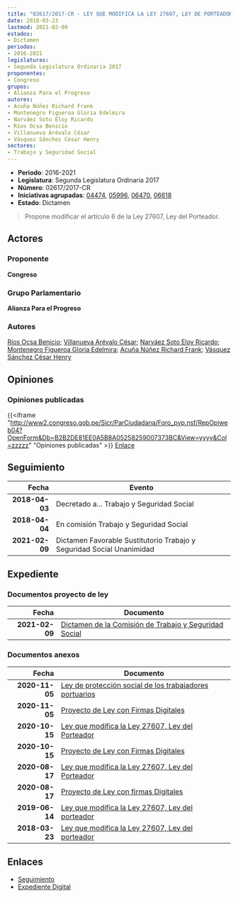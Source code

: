 ```yaml
---
title: "02617/2017-CR - LEY QUE MODIFICA LA LEY 27607, LEY DE PORTEADOR"
date: 2018-03-23
lastmod: 2021-02-09
estados:
- Dictamen
periodos:
- 2016-2021
legislaturas:
- Segunda Legislatura Ordinaria 2017
proponentes:
- Congreso
grupos:
- Alianza Para el Progreso
autores:
- Acuña Núñez Richard Frank
- Montenegro Figueroa Gloria Edelmira
- Narváez Soto Eloy Ricardo
- Ríos Ocsa Benicio
- Villanueva Arévalo César
- Vásquez Sánchez César Henry
sectores:
- Trabajo y Seguridad Social
---
```

- **Periodo**: 2016-2021
- **Legislatura**: Segunda Legislatura Ordinaria 2017
- **Número**: 02617/2017-CR
- **Iniciativas agrupadas**: [04474](../../04400/04474), [05996](../../05900/05996), [06470](../../06400/06470), [06618](../../06600/06618)
- **Estado**: Dictamen

> Propone modificar el artículo 6 de la Ley 27607, Ley del Porteador.


## Actores

### Proponente

**Congreso**

### Grupo Parlamentario

**Alianza Para el Progreso**

### Autores

[Ríos Ocsa Benicio](mailto:mailto:brios@congreso.gob.pe); [Villanueva Arévalo César](mailto:mailto:cvillanueva@congreso.gob.pe); [Narváez Soto Eloy Ricardo](mailto:mailto:enarvaez@congreso.gob.pe); [Montenegro Figueroa Gloria Edelmira](mailto:mailto:gmontenegrof@congreso.gob.pe); [Acuña Núñez Richard Frank](mailto:mailto:racuna@congreso.gob.pe); [Vásquez Sánchez César Henry](mailto:mailto:cvasquezs@congreso.gob.pe)

## Opiniones

### Opiniones publicadas

{{<iframe "http://www2.congreso.gob.pe/Sicr/ParCiudadana/Foro_pvp.nsf/RepOpiweb04?OpenForm&Db=B2B2DE81EE0A5B8A05258259007373BC&View=yyyy&Col=zzzzz" "Opiniones publicadas" >}}
[Enlace](http://www2.congreso.gob.pe/Sicr/ParCiudadana/Foro_pvp.nsf/RepOpiweb04?OpenForm&Db=B2B2DE81EE0A5B8A05258259007373BC&View=yyyy&Col=zzzzz)


## Seguimiento

| Fecha | Evento |
|------:|--------|
| **2018-04-03** | Decretado a... Trabajo y Seguridad Social |
| **2018-04-04** | En comisión Trabajo y Seguridad Social |
| **2021-02-09** | Dictamen Favorable Sustitutorio Trabajo y Seguridad Social Unanimidad |

## Expediente

### Documentos proyecto de ley

| Fecha | Documento |
|------:|-----------|
| **2021-02-09** | [Dictamen de la Comisión de Trabajo y Seguridad Social](https://leyes.congreso.gob.pe/Documentos/2016_2021/Dictamenes/Proyectos_de_Ley/02617DC22MAY20210209.pdf) |

### Documentos anexos

| Fecha | Documento |
|------:|-----------|
| **2020-11-05** | [Ley de protección social de los trabajadores portuarios](https://leyes.congreso.gob.pe/Documentos/2016_2021/Proyectos_de_Ley_y_de_Resoluciones_Legislativas/PL0661820201105.pdf) |
| **2020-11-05** | [Proyecto de Ley con Firmas Digitales](https://leyes.congreso.gob.pe/Documentos/2016_2021/Proyectos_de_Ley_y_de_Resoluciones_Legislativas/Proyectos_Firmas_digitales/PL06618.pdf) |
| **2020-10-15** | [Ley que modifica la Ley 27607, Ley del Porteador](http://www.leyes.congreso.gob.pe/Documentos/2016_2021/Proyectos_de_Ley_y_de_Resoluciones_Legislativas/PL06470-20201015.pdf) |
| **2020-10-15** | [Proyecto de Ley con Firmas Digitales](http://www.leyes.congreso.gob.pe/Documentos/2016_2021/Proyectos_de_Ley_y_de_Resoluciones_Legislativas/Proyectos_Firmas_digitales/PL06470.pdf) |
| **2020-08-17** | [Ley que modifica la Ley 27607, Ley del Porteador](http://www.leyes.congreso.gob.pe/Documentos/2016_2021/Proyectos_de_Ley_y_de_Resoluciones_Legislativas/PL05996-20200817.pdf) |
| **2020-08-17** | [Proyecto de Ley con firmas Digitales](http://www.leyes.congreso.gob.pe/Documentos/2016_2021/Proyectos_de_Ley_y_de_Resoluciones_Legislativas/Proyectos_Firmas_digitales/PL05996.pdf) |
| **2019-06-14** | [Ley que modifica la Ley 27607, Ley del porteador](http://www.leyes.congreso.gob.pe/Documentos/2016_2021/Proyectos_de_Ley_y_de_Resoluciones_Legislativas/PL0447420190614.pdf) |
| **2018-03-23** | [Ley que modifica la Ley 27607, Ley del porteador](http://www.leyes.congreso.gob.pe/Documentos/2016_2021/Proyectos_de_Ley_y_de_Resoluciones_Legislativas/PL0261720180323.pdf) |

## Enlaces

- [Seguimiento](http://www2.congreso.gob.pe/Sicr/TraDocEstProc/CLProLey2016.nsf/f7fff46988ca05b1052578e100829cc7/25eb8bcfc22d4076052582590060deaa?OpenDocument)
- [Expediente Digital](http://www2.congreso.gob.pe/Sicr/TraDocEstProc/Expvirt_2011.nsf/visbusqptramdoc1621/02617?opendocument)


